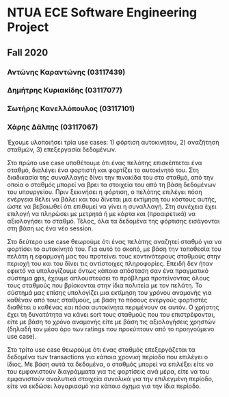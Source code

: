 # NTUA ECE Software Engineering Project

## Fall 2020

### Αντώνης Καραντώνης (03117439)

### Δημήτρης Κυριακίδης (03117077)

### Σωτήρης Κανελλόπουλος (03117101)

### Χάρης Δάλπης (03117067)

Έχουμε υλοποιήσει τρία use cases: 1) φόρτιση αυτοκινήτου, 2) αναζήτηση σταθμών, 3) επεξεργασία δεδομένων.

Στο πρώτο use case υποθέτουμε ότι ένας πελάτης επισκέπτεται ένα σταθμό, διαλέγει ένα φορτιστή και φορτίζει το αυτοκίνητό του. Στη διαδικασία της συναλλαγής δίνει την πινακίδα του στο σταθμό, από την οποία ο σταθμός μπορεί να βρει τα στοιχεία του από τη βάση δεδομένων του υπουργείου. Πριν ξεκινήσει η φόρτιση, ο πελάτης επιλέγει πόση ενέργεια θέλει να βάλει και του δίνεται μια εκτίμηση του κόστους αυτής, ώστε να βεβαιωθεί ότι επιθυμεί να γίνει η συναλλαγή. Στη συνέχεια έχει επιλογή να πληρώσει με μετρητά ή με κάρτα και (προαιρετικά) να αξιολογήσει το σταθμό. Τέλος, όλα τα δεδομένα της φόρτισης εισάγονται στη βάση ως ένα νέο session.

Στο δεύτερο use case θεωρούμε ότι ένας πελάτης αναζητεί σταθμό για να φορτίσει το αυτοκίνητό του. Για αυτό το σκοπό, με βάση την τοποθεσία του πελάτη η εφαρμογή μας του προτείνει τους κοντινότερους σταθμούς στην περιοχή του και του δίνει τις αντίστοιχες πληροφορίες. Επειδή δεν ήταν εφικτό να υπολογίζουμε όντως κάποια απόσταση σαν ένα πραγματικό σύστημα gps, έχουμε απλουστεύσει το πρόβλημα προτείνοντας όλους τους σταθμούς που βρίσκονται στην ίδια πολιτεία με τον πελάτη. Το σύστημά μας επίσης υπολογίζει μια εκτίμηση του χρόνου αναμονής για καθέναν από τους σταθμούς, με βάση το πόσους ενεργούς φορτιστές διαθέτει ο καθένας και πόσα αυτοκίνητα περιμένουν σε αυτόν. Ο χρήστης έχει τη δυνατότητα να κάνει sort τους σταθμούς που του επιστρέφονται, είτε με βάση το χρόνο αναμονής είτε με βάση τις αξιολογήσεις χρηστών (δηλαδή τον μέσο όρο των ratings που προκύπτουν από το προηγούμενο use case).

Στο τρίτο use case θεωρούμε ότι ένας σταθμός επεξεργάζεται τα δεδομένα των transactions για κάποια χρονική περίοδο που επιλέγει ο ίδιος. Με βάση αυτά τα δεδομένα, ο σταθμός μπορεί να επιλέξει είτε να του εμφανιστούν διαγράμματα για τις φορτίσεις ανά μέρα, είτε να του εμφανιστούν αναλυτικά στοιχεία συνολικά για την επιλεγμένη περίοδο, είτε να εκδώσει λογαριασμό για κάποιο όχημα για την ίδια περίοδο.

